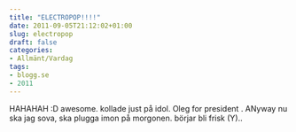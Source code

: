 ```yaml
---
title: "ELECTROPOP!!!!"
date: 2011-09-05T21:12:02+01:00
slug: electropop
draft: false
categories:
- Allmänt/Vardag
tags:
- blogg.se
- 2011
---
```

HAHAHAH :D awesome. kollade just på idol. Oleg for president . ANyway nu ska jag sova, ska plugga imon på morgonen. börjar bli frisk (Y)..